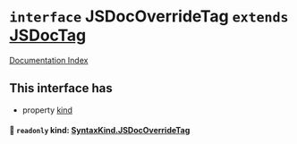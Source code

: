 # `interface` JSDocOverrideTag `extends` [JSDocTag](../private.interface.JSDocTag/README.md)

[Documentation Index](../README.md)

## This interface has

- property [kind](#-readonly-kind-syntaxkindjsdocoverridetag)


#### 📄 `readonly` kind: [SyntaxKind.JSDocOverrideTag](../private.enum.SyntaxKind/README.md#jsdocoverridetag--337)



